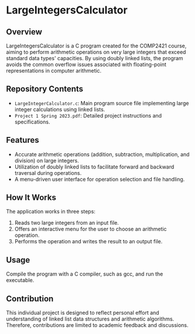 # LargeIntegersCalculator

## Overview
LargeIntegersCalculator is a C program created for the COMP2421 course, aiming to perform arithmetic operations on very large integers that exceed standard data types' capacities. By using doubly linked lists, the program avoids the common overflow issues associated with floating-point representations in computer arithmetic.

## Repository Contents
- `LargeIntegerCalculator.c`: Main program source file implementing large integer calculations using linked lists.
- `Project 1 Spring 2023.pdf`: Detailed project instructions and specifications.

## Features
- Accurate arithmetic operations (addition, subtraction, multiplication, and division) on large integers.
- Utilization of doubly linked lists to facilitate forward and backward traversal during operations.
- A menu-driven user interface for operation selection and file handling.

## How It Works
The application works in three steps:
1. Reads two large integers from an input file.
2. Offers an interactive menu for the user to choose an arithmetic operation.
3. Performs the operation and writes the result to an output file.

## Usage
Compile the program with a C compiler, such as gcc, and run the executable.

## Contribution
This individual project is designed to reflect personal effort and understanding of linked list data structures and arithmetic algorithms. Therefore, contributions are limited to academic feedback and discussions.

